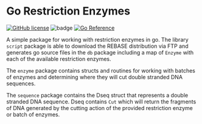 # Go Restriction Enzymes

[![GitHub license](https://img.shields.io/badge/license-MIT-blue.svg)](https://github.com/koeng101/dnadesign/blob/main/LICENSE)
![badge](https://img.shields.io/endpoint?url=https://gist.githubusercontent.com/rmcl/666285a58b7279abb160786318ac6a3c/raw/restriction-enzymes-coverage.json)
[![Go Reference](https://pkg.go.dev/badge/github.com/rmcl/restriction-enzymes.svg)](https://pkg.go.dev/github.com/rmcl/restriction-enzymes)




A simple package for working with restriction enzymes in go. The library `script` package is able to download the REBASE distribution via FTP and generates go source files in the `db` package including a map of `Enzyme` with each of the available restriction enzymes.

The `enzyme` package contains structs and routines for working with batches of enzymes and determining where they will cut double stranded DNA sequences.

The `sequence` package contains the Dseq struct that represents a double stranded DNA sequence. Dseq contains `Cut` which will return the fragments of DNA generated by the cutting action of the provided restriction enzyme or batch of enzymes.

